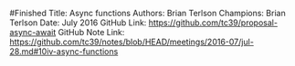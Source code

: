 #Finished
Title: Async functions
Authors: Brian Terlson
Champions: Brian Terlson
Date: July 2016
GitHub Link: https://github.com/tc39/proposal-async-await
GitHub Note Link: https://github.com/tc39/notes/blob/HEAD/meetings/2016-07/jul-28.md#10iv-async-functions
